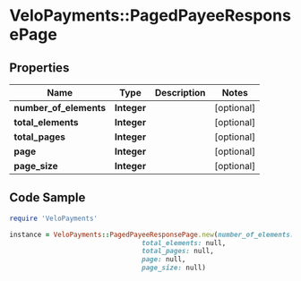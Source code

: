 # VeloPayments::PagedPayeeResponsePage

## Properties

Name | Type | Description | Notes
------------ | ------------- | ------------- | -------------
**number_of_elements** | **Integer** |  | [optional] 
**total_elements** | **Integer** |  | [optional] 
**total_pages** | **Integer** |  | [optional] 
**page** | **Integer** |  | [optional] 
**page_size** | **Integer** |  | [optional] 

## Code Sample

```ruby
require 'VeloPayments'

instance = VeloPayments::PagedPayeeResponsePage.new(number_of_elements: null,
                                 total_elements: null,
                                 total_pages: null,
                                 page: null,
                                 page_size: null)
```


